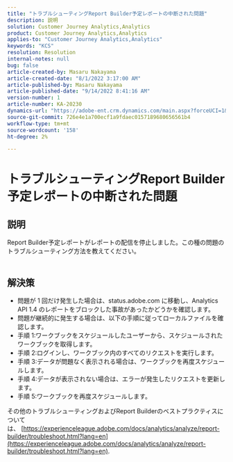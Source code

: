 ```yaml
---
title: "トラブルシューティングReport Builder予定レポートの中断された問題"
description: 説明
solution: Customer Journey Analytics,Analytics
product: Customer Journey Analytics,Analytics
applies-to: "Customer Journey Analytics,Analytics"
keywords: "KCS"
resolution: Resolution
internal-notes: null
bug: false
article-created-by: Masaru Nakayama
article-created-date: "8/1/2022 3:17:00 AM"
article-published-by: Masaru Nakayama
article-published-date: "9/14/2022 8:41:16 AM"
version-number: 1
article-number: KA-20230
dynamics-url: "https://adobe-ent.crm.dynamics.com/main.aspx?forceUCI=1&pagetype=entityrecord&etn=knowledgearticle&id=bd999166-4811-ed11-b83d-00224808629f"
source-git-commit: 726e4e1a700ecf1a9fdaec0157189680656561b4
workflow-type: tm+mt
source-wordcount: '158'
ht-degree: 2%

---
```


# トラブルシューティングReport Builder予定レポートの中断された問題

## 説明

Report Builder予定レポートがレポートの配信を停止しました。この種の問題のトラブルシューティング方法を教えてください。
<br> 

## 解決策


- 問題が 1 回だけ発生した場合は、status.adobe.com に移動し、Analytics API 1.4 のレポートをブロックした事故があったかどうかを確認します。
- 問題が継続的に発生する場合は、以下の手順に従ってローカルファイルを確認します。
- 手順 1:ワークブックをスケジュールしたユーザーから、スケジュールされたワークブックを取得します。
- 手順 2:ログインし、ワークブック内のすべてのリクエストを実行します。
- 手順 3:データが問題なく表示される場合は、ワークブックを再度スケジュールします。
- 手順 4:データが表示されない場合は、エラーが発生したリクエストを更新します。
- 手順 5:ワークブックを再度スケジュールします。


その他のトラブルシューティングおよびReport Builderのベストプラクティスについては、 [https://experienceleague.adobe.com/docs/analytics/analyze/report-builder/troubleshoot.html?lang=en](https://experienceleague.adobe.com/docs/analytics/analyze/report-builder/troubleshoot.html?lang=en).

